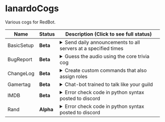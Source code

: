 # IanardoCogs
Various cogs for RedBot.

| Name | Status | Description (Click to see full status)
| --- | --- | --- |
| BasicSetup | **Beta** | <details><summary>Send daily announcements to all servers at a specified times</summary>Commissioned release, so suggestions will not be accepted</details> |
| BugReport | **Beta** | <details><summary>Guess the audio using the core trivia cog</summary>Replaces the core Trivia cog. Needs help adding audio trivia lists, please submit a PR to contribute</details> |
| ChangeLog | **Beta** | <details><summary>Create custom commands that also assign roles</summary>May have some bugs, please create an issue if you find any</details> |
| Gamertag | **Beta** | <details><summary>Chat-bot trained to talk like your guild</summary>Missing some key features, but currently functional</details> |
| IMDB | **Beta** | <details><summary>Error check code in python syntax posted to discord</summary>Works, but probably needs more turning to work for cogs</details> |
| Rand| **Alpha** | <details><summary>Error check code in python syntax posted to discord</summary>Works, but probably needs more turning to work for cogs</details> |
